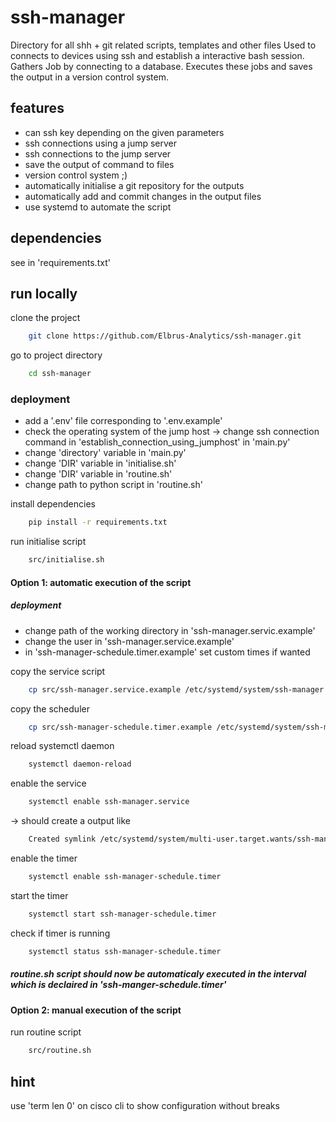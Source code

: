 # ssh-manager
Directory for all shh + git related scripts, templates and other files
Used to connects to devices using ssh and establish a interactive bash session.
Gathers Job by connecting to a database. Executes these jobs and saves the output in a version control system.


## features

  - can ssh key depending on the given parameters
  - ssh connections using a jump server
  - ssh connections to the jump server
  - save the output of command to files
  - version control system ;)
  - automatically initialise a git repository for the outputs
  - automatically add and commit changes in the output files
  - use systemd to automate the script

## dependencies

see in 'requirements.txt'

## run locally

clone the project

```bash
    git clone https://github.com/Elbrus-Analytics/ssh-manager.git
```

go to project directory

```bash
    cd ssh-manager
```

### deployment
  - add a '.env' file corresponding to '.env.example'
  - check the operating system of the jump host -> change ssh connection command in 'establish_connection_using_jumphost' in 'main.py'
  - change 'directory' variable in 'main.py'
  - change 'DIR' variable in 'initialise.sh'
  - change 'DIR' variable in 'routine.sh'
  - change path to python script in 'routine.sh'

install dependencies

```bash
    pip install -r requirements.txt
```

run initialise script

```bash
    src/initialise.sh
```

#### Option 1: automatic execution of the script

##### deployment
  - change path of the working directory in 'ssh-manager.servic.example'
  - change the user in 'ssh-manager.service.example'
  - in 'ssh-manager-schedule.timer.example' set custom times if wanted

copy the service script

```bash
    cp src/ssh-manager.service.example /etc/systemd/system/ssh-manager.service
```

copy the scheduler

```bash
    cp src/ssh-manager-schedule.timer.example /etc/systemd/system/ssh-manager-schedule.timer
```

reload systemctl daemon

```bash
    systemctl daemon-reload
```

enable the service

```bash
    systemctl enable ssh-manager.service
```
-> should create a output like 

```bash
    Created symlink /etc/systemd/system/multi-user.target.wants/ssh-manager.service → /etc/systemd/system/ssh-manager.service.
```

enable the timer

```bash
    systemctl enable ssh-manager-schedule.timer
```

start the timer

```bash
    systemctl start ssh-manager-schedule.timer
```

check if timer is running

```bash
    systemctl status ssh-manager-schedule.timer
```

##### routine.sh script should now be automaticaly executed in the interval which is declaired in 'ssh-manger-schedule.timer'  

#### Option 2: manual execution of the script

run routine script

```bash
    src/routine.sh
```

## hint
use 'term len 0' on cisco cli to show configuration without breaks
